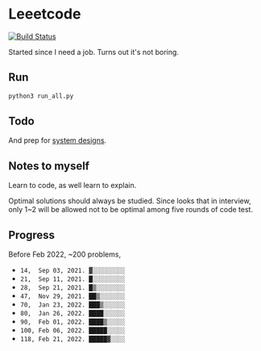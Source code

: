 # Leeetcode

[![Build Status](https://travis-ci.com/KHN190/LeeetCode.svg?branch=master)](https://travis-ci.com/KHN190/LeeetCode)

Started since I need a job. Turns out it's not boring.

## Run

```bash
python3 run_all.py
```

## Todo

And prep for [system designs](https://github.com/yangshun/tech-interview-handbook/tree/master/experimental/design).

## Notes to myself

Learn to code, as well learn to explain.

Optimal solutions should always be studied. Since looks that in interview, only 1~2 will be allowed not to be optimal among five rounds of code test.

## Progress

Before Feb 2022, ~200 problems,
* `14,  Sep 03, 2021. ▓░░░░░░░░░`
* `21,  Sep 11, 2021. █░░░░░░░░░`
* `28,  Sep 21, 2021. █▒░░░░░░░░`
* `47,  Nov 29, 2021. ██▒░░░░░░░`
* `70,  Jan 23, 2022. ███▒░░░░░░`
* `80,  Jan 26, 2022. ████░░░░░░`
* `90,  Feb 01, 2022. ████▒░░░░░`
* `100, Feb 06, 2022. █████░░░░░`
* `118, Feb 21, 2022. █████▓░░░░`
